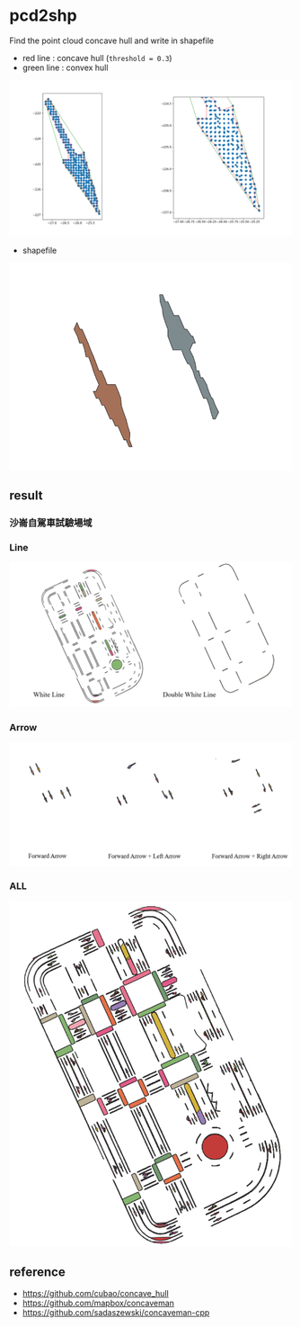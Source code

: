 # pcd2shp
Find the point cloud concave hull and write in shapefile

* red line : concave hull (`threshold = 0.3`)
* green line : convex hull

![image](https://github.com/ORAzzQWQ/pcd2shp/blob/main/img/ref_img.png)

* shapefile

![image](https://github.com/ORAzzQWQ/pcd2shp/blob/main/img/shp_img.png)

## result

### 沙崙自駕車試驗場域
### Line
![image](https://github.com/ORAzzQWQ/pcd2shp/blob/main/img/line.png)

### Arrow
![image](https://github.com/ORAzzQWQ/pcd2shp/blob/main/img/arrow.png)

### ALL
![image](https://github.com/ORAzzQWQ/pcd2shp/blob/main/img/all.png)

## reference
* https://github.com/cubao/concave_hull
* https://github.com/mapbox/concaveman
* https://github.com/sadaszewski/concaveman-cpp
